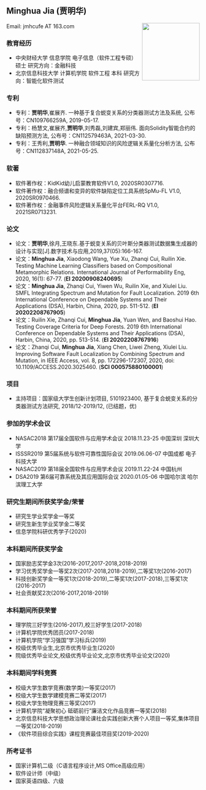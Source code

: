## Minghua Jia (贾明华)
Email: jmhcufe AT 163.com    <img src="https://jmhcufe.github.io/jmh.png" height="150" width="150" align="right">


### 教育经历
- 中央财经大学 信息学院  电子信息（软件工程专硕） 硕士 研究方向：金融科技     
- 北京信息科技大学 计算机学院  软件工程 本科 研究方向：智能化软件测试

### 专利
- 专利：**贾明华**,崔展齐. 一种基于复合蜕变关系的分类器测试方法及系统, 公布号：CN109766259A, 2019-05-17.
- 专利：杨慧文,崔展齐,**贾明华**,刘秀磊,刘建宾,郑丽伟. 面向Solidity智能合约的缺陷预测方法, 公布号：CN112579463A, 2021-03-30.
- 专利：王秀利,**贾明华**. 一种融合领域知识的风险逻辑关系量化分析方法, 公布号：CN112837148A, 2021-05-25.

### 软著
- 软件著作权：KidKid幼儿启蒙教育软件V1.0, 2020SR0307716.
- 软件著作权：融合频谱和变异的软件缺陷定位工具系统SpMu-FL V1.0, 2020SR0970466.
- 软件著作权：金融事件风险逻辑关系量化平台FERL-RQ V1.0, 2021SR0713231.

### 论文
- 论文：**贾明华**,徐月,王晓东.基于蜕变关系的贝叶斯分类器测试数据集生成器的设计与实现[J].数字技术与应用,2019,37(05):166-167.
- 论文：**Minghua Jia**, Xiaodong Wang, Yue Xu, Zhanqi Cui, Ruilin Xie. Testing Machine Learning Classifiers based on Compositional Metamorphic Relations. International Journal of Performability Eng, 2020, 16(1): 67-77. (**EI 20200908240695**)
- 论文：**Minghua Jia**, Zhanqi Cui, Yiwen Wu, Ruilin Xie, and Xiulei Liu. SMFL Integrating Spectrum and Mutation for Fault Localization. 2019 6th International Conference on Dependable Systems and Their Applications (DSA), Harbin, China, 2020, pp. 511-512. (**EI 20202208767905**)
- 论文：Ruilin Xie, Zhanqi Cui, **Minghua Jia**, Yuan Wen, and Baoshui Hao. Testing Coverage Criteria for Deep Forests. 2019 6th International Conference on Dependable Systems and Their Applications (DSA), Harbin, China, 2020, pp. 513-514. (**EI 20202208767916**)
- 论文：Zhanqi Cui, **Minghua Jia**, Xiang Chen, Liwei Zheng, Xiulei Liu. Improving Software Fault Localization by Combining Spectrum and Mutation, in IEEE Access, vol. 8, pp. 172296-172307, 2020, doi: 10.1109/ACCESS.2020.3025460. (**SCI 000575880100001**)

### 项目
- 主持项目：国家级大学生创新计划项目, 5101923400, 基于复合蜕变关系的分类器测试方法研究, 2018/12-2019/12, (已结题，优)

### 参加的学术会议
- NASAC2018 第17届全国软件与应用学术会议 2018.11.23-25 中国深圳 深圳大学
- ISSSR2019 第5届系统与软件可靠性国际会议 2019.06.06-07 中国成都 电子科技大学
- NASAC2019 第18届全国软件与应用学术会议 2019.11.22-24 中国杭州
- DSA2019 第6届可靠系统及其应用国际会议 2020.01.05-06 中国哈尔滨 哈尔滨理工大学

### 研究生期间所获奖学金/荣誉
- 研究生学业奖学金一等奖
- 研究生新生学业奖学金二等奖
- 信息学院科研优秀学子(2020)

### 本科期间所获奖学金
- 国家励志奖学金3次(2016-2017,2017-2018,2018-2019)
- 学习优秀奖学金一等奖2次(2017-2018,2018-2019),二等奖1次(2016-2017)
- 科技创新奖学金一等奖1次(2018-2019),二等奖1次(2017-2018),三等奖1次(2016-2017)
- 社会贡献奖2次(2016-2017,2018-2019)

### 本科期间所获荣誉
- 理学院三好学生(2016-2017),校三好学生(2017-2018)
- 计算机学院优秀团员(2017-2018)
- 计算机学院“学习强国”学习标兵(2019)
- 校级优秀毕业生,北京市优秀毕业生(2020)
- 院级优秀毕业论文,校级优秀毕业论文,北京市优秀毕业论文(2020)

### 本科期间学科竞赛
- 校级大学生数学竞赛(数学类)一等奖(2017)
- 校级大学生数学建模竞赛二等奖(2017)
- 校级大学生物理竞赛三等奖(2017)
- 计算机学院“凝聚初心 砥砺前行”廉洁文化作品竞赛一等奖(2018)
- 北京信息科技大学思想政治理论课社会实践创新大赛个人项目一等奖,集体项目一等奖(2018-2019)
- 《软件项目综合实践》课程竞赛最佳项目奖(2019-2020)

### 所考证书
- 国家计算机二级（C语言程序设计,MS Office高级应用）
- 软件设计师（中级）
- 国家英语四级、六级
